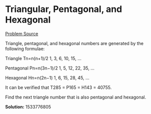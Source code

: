 # Triangular, Pentagonal, and Hexagonal

[Problem Source](https://projecteuler.net/problem=45)

Triangle, pentagonal, and hexagonal numbers are generated by the following formulae:

Triangle	 	Tn=n(n+1)/2	 	1, 3, 6, 10, 15, ...

Pentagonal	 	Pn=n(3n−1)/2	 	1, 5, 12, 22, 35, ...

Hexagonal	 	Hn=n(2n−1)	 	1, 6, 15, 28, 45, ...

It can be verified that T285 = P165 = H143 = 40755.

Find the next triangle number that is also pentagonal and hexagonal.

**Solution:** 1533776805